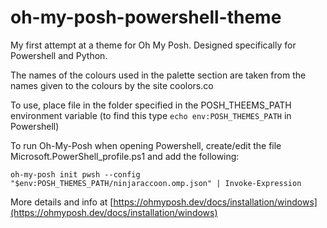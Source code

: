 # oh-my-posh-powershell-theme

My first attempt at a theme for Oh My Posh. Designed specifically for Powershell and Python.

The names of the colours used in the palette section are taken from the names given to the colours by the site coolors.co

To use, place file in the folder specified in the POSH_THEEMS_PATH environment variable (to find this type `echo env:POSH_THEMES_PATH` in Powershell)

To run Oh-My-Posh when opening Powershell, create/edit the file Microsoft.PowerShell_profile.ps1 and add the following:

```
oh-my-posh init pwsh --config "$env:POSH_THEMES_PATH/ninjaraccoon.omp.json" | Invoke-Expression
```

More details and info at [https://ohmyposh.dev/docs/installation/windows](https://ohmyposh.dev/docs/installation/windows)
